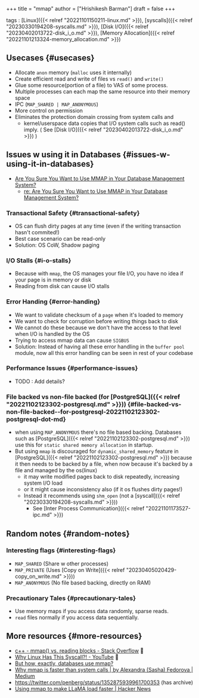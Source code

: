+++
title = "mmap"
author = ["Hrishikesh Barman"]
draft = false
+++

tags
: [Linux]({{< relref "20221101150211-linux.md" >}}), [syscalls]({{< relref "20230330194208-syscalls.md" >}}), [Disk I/O]({{< relref "20230402013722-disk_i_o.md" >}}), [Memory Allocation]({{< relref "20221101213324-memory_allocation.md" >}})


## Usecases {#usecases}

-   Allocate `anon` memory (`malloc` uses it internally)
-   Create efficient read and write of files vs `read()` and `write()`
-   Glue some resource(portion of a file) to VAS of some process.
-   Multiple processes can each map the same resource into their memory space
-   IPC (`MAP_SHARED | MAP_ANONYMOUS`)
-   More control on permission
-   Eliminates the protection domain crossing from system calls and
    -   kernel/userspace data copies that I/O system calls such as read() imply. ( See [Disk I/O]({{< relref "20230402013722-disk_i_o.md" >}}) )


## Issues w using it in Databases {#issues-w-using-it-in-databases}

-   [Are You Sure You Want to Use MMAP in Your Database Management System?](https://www.youtube.com/watch?v=1BRGU_AS25c)
    -   [re: Are You Sure You Want to Use MMAP in Your Database Management System?](https://ayende.com/blog/196161-C/re-are-you-sure-you-want-to-use-mmap-in-your-database-management-system)


### Transactional Safety {#transactional-safety}

-   OS can flush dirty pages at any time (even if the writing transaction hasn't commited!)
-   Best case scenario can be read-only
-   Solution: OS CoW, Shadow paging


### I/O Stalls {#i-o-stalls}

-   Because with `mmap`, the OS manages your file I/O, you have no idea if your page is in memory or disk
-   Reading from disk can cause I/O stalls


### Error Handing {#error-handing}

-   We want to validate checksum of a `page` when it's loaded to memory
-   We want to check for corruption before writing things back to disk
-   We cannot do these because we don't have the access to that level when I/O is handled by the OS
-   Trying to access mmap data can cause `SIGBUS`
-   Solution: Instead of having all these error handling in the `buffer pool` module, now all this error handling can be seen in rest of your codebase


### Performance Issues {#performance-issues}

-   TODO : Add details?


### File backed vs non-file backed (for [PostgreSQL]({{< relref "20221102123302-postgresql.md" >}})) {#file-backed-vs-non-file-backed--for-postgresql-20221102123302-postgresql-dot-md}

-   when using `MAP_ANONYMOUS` there's no file based backing. Databases such as [PostgreSQL]({{< relref "20221102123302-postgresql.md" >}}) use this for `static shared memory allocation` in startup.
-   But using `mmap` is discouraged for `dynamic_shared_memory` feature in [PostgreSQL]({{< relref "20221102123302-postgresql.md" >}}) because it then needs to be backed by a file, when now because it's backed by a file and managed by the os(linux)
    -   it  may write modified pages back to disk repeatedly, increasing system I/O load
    -   or it might cause inconsistency also (if it os flushes dirty pages!)
    -   Instead it recommends using `shm_open` (not a [syscall]({{< relref "20230330194208-syscalls.md" >}}))
        -   See [Inter Process Communication]({{< relref "20221101173527-ipc.md" >}})


## Random notes {#random-notes}


### Interesting flags {#interesting-flags}

-   `MAP_SHARED` (Share w other processes)
-   `MAP_PRIVATE` (Uses [Copy on Write]({{< relref "20230405020429-copy_on_write.md" >}}))
-   `MAP_ANONYMOUS` (No file based backing, directly on RAM)


### Precautionary Tales {#precautionary-tales}

-   Use memory maps if you access data randomly, sparse reads.
-   `read` files normally if you access data sequentially.


## More resources {#more-resources}

-   [c++ - mmap() vs. reading blocks - Stack Overflow](https://stackoverflow.com/questions/45972/mmap-vs-reading-blocks) 🌟
-   [Why Linux Has This Syscall?! - YouTube](https://www.youtube.com/watch?v=sFYFuBzu9Ow) 🌟
-   [But how, exactly, databases use mmap?](https://brunocalza.me/but-how-exactly-databases-use-mmap/)
-   [Why mmap is faster than system calls | by Alexandra (Sasha) Fedorova | Medium](https://sasha-f.medium.com/why-mmap-is-faster-than-system-calls-24718e75ab37)
-   <https://twitter.com/penberg/status/1352875939961700353> (has archive)
-   [Using mmap to make LLaMA load faster | Hacker News](https://news.ycombinator.com/item?id=35455930)
